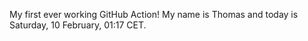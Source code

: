 My first ever working GitHub Action!
My name is Thomas and today is Saturday, 10 February, 01:17 CET. 
